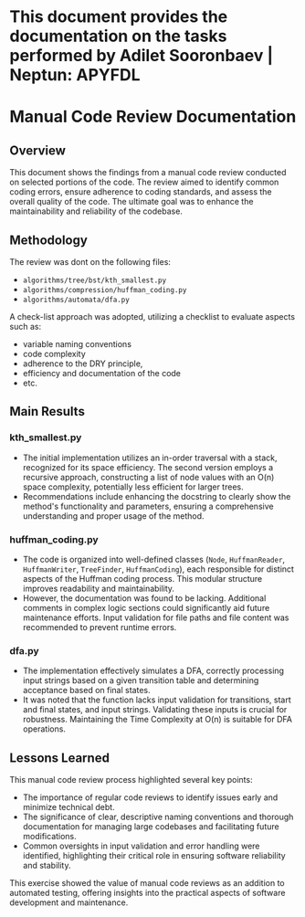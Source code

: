 # This document provides the documentation on the tasks performed by Adilet Sooronbaev | Neptun: APYFDL

# Manual Code Review Documentation

## Overview

This document shows the findings from a manual code review conducted on selected portions of the code. The review aimed to identify common coding errors, ensure adherence to coding standards, and assess the overall quality of the code. The ultimate goal was to enhance the maintainability and reliability of the codebase.

## Methodology

The review was dont on the following files:
- `algorithms/tree/bst/kth_smallest.py`
- `algorithms/compression/huffman_coding.py`
- `algorithms/automata/dfa.py`

A check-list approach was adopted, utilizing a checklist to evaluate aspects such as:
- variable naming conventions
- code complexity
- adherence to the DRY principle,
- efficiency and documentation of the code
- etc.

## Main Results

### kth_smallest.py
- The initial implementation utilizes an in-order traversal with a stack, recognized for its space efficiency. The second version employs a recursive approach, constructing a list of node values with an O(n) space complexity, potentially less efficient for larger trees.
- Recommendations include enhancing the docstring to clearly show the method's functionality and parameters, ensuring a comprehensive understanding and proper usage of the method.

### huffman_coding.py
- The code is organized into well-defined classes (`Node`, `HuffmanReader`, `HuffmanWriter`, `TreeFinder`, `HuffmanCoding`), each responsible for distinct aspects of the Huffman coding process. This modular structure improves readability and maintainability.
- However, the documentation was found to be lacking. Additional comments in complex logic sections could significantly aid future maintenance efforts. Input validation for file paths and file content was recommended to prevent runtime errors.

### dfa.py
- The implementation effectively simulates a DFA, correctly processing input strings based on a given transition table and determining acceptance based on final states.
- It was noted that the function lacks input validation for transitions, start and final states, and input strings. Validating these inputs is crucial for robustness. Maintaining the Time Complexity at O(n) is suitable for DFA operations.

## Lessons Learned

This manual code review process highlighted several key points:
- The importance of regular code reviews to identify issues early and minimize technical debt.
- The significance of clear, descriptive naming conventions and thorough documentation for managing large codebases and facilitating future modifications.
- Common oversights in input validation and error handling were identified, highlighting their critical role in ensuring software reliability and stability.

This exercise showed the value of manual code reviews as an addition to automated testing, offering insights into the practical aspects of software development and maintenance.